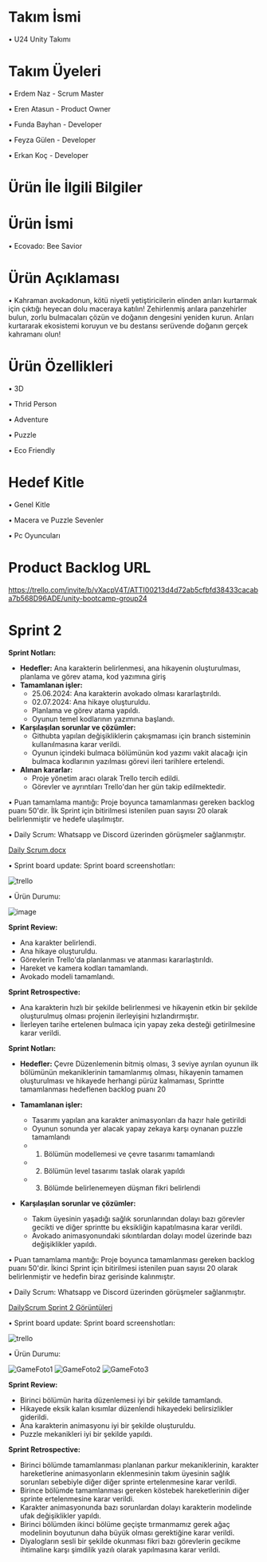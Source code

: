 # Takım İsmi

•	U24 Unity Takımı

# Takım Üyeleri

•	Erdem Naz - Scrum Master

•	Eren Atasun - Product Owner

•	Funda Bayhan - Developer

•	Feyza Gülen - Developer

•	Erkan Koç - Developer



# Ürün İle İlgili Bilgiler


# Ürün İsmi

•	Ecovado: Bee Savior


# Ürün Açıklaması

•	Kahraman avokadonun, kötü niyetli yetiştiricilerin elinden arıları kurtarmak için çıktığı heyecan dolu maceraya katılın! Zehirlenmiş arılara panzehirler bulun, zorlu bulmacaları çözün ve doğanın dengesini yeniden kurun. Arıları kurtararak ekosistemi koruyun ve bu destansı serüvende doğanın gerçek kahramanı olun!


# Ürün Özellikleri

•	3D

•	Thrid Person

•	Adventure

•	Puzzle

•	Eco Friendly


# Hedef Kitle

•	Genel Kitle

•	Macera ve Puzzle Sevenler

•	Pc Oyuncuları


# Product Backlog URL

https://trello.com/invite/b/vXacpV4T/ATTI00213d4d72ab5cfbfd38433cacaba7b568D96ADE/unity-bootcamp-group24

# Sprint 2

**Sprint Notları:**
- **Hedefler:** Ana karakterin belirlenmesi, ana hikayenin oluşturulması, planlama ve görev atama, kod yazımına giriş
- **Tamamlanan işler:**
  - 25.06.2024: Ana karakterin avokado olması kararlaştırıldı.
  - 02.07.2024: Ana hikaye oluşturuldu.
  - Planlama ve görev atama yapıldı.
  - Oyunun temel kodlarının yazımına başlandı.
- **Karşılaşılan sorunlar ve çözümler:**
  - Githubta yapılan değişikliklerin çakışmaması için branch sisteminin kullanılmasına karar verildi.
  - Oyunun içindeki bulmaca bölümünün kod yazımı vakit alacağı için bulmaca kodlarının yazılması görevi ileri tarihlere ertelendi.
- **Alınan kararlar:**
  - Proje yönetim aracı olarak Trello tercih edildi.
  - Görevler ve ayrıntıları Trello'dan her gün takip edilmektedir.

• Puan tamamlama mantığı: Proje boyunca tamamlanması gereken backlog puanı 50'dir. İlk Sprint için bitirilmesi istenilen puan sayısı 20 olarak belirlenmiştir ve hedefe ulaşılmıştır.

• Daily Scrum: Whatsapp ve Discord üzerinden görüşmeler sağlanmıştır.

[Daily Scrum.docx](https://github.com/user-attachments/files/16120185/Daily.Scrum.docx)


• Sprint board update: Sprint board screenshotları:

![trello](https://github.com/Sperist/BootcampGroup24/assets/163539999/47dc95b2-26a6-403c-a3b4-7698c2b76d7d)


• Ürün Durumu:

![image](https://github.com/Sperist/BootcampGroup24/assets/163539999/1f355961-d5f3-4608-9bb0-4002fa51d28e)

**Sprint Review:**
  - Ana karakter belirlendi.
  - Ana hikaye oluşturuldu.
  - Görevlerin Trello'da planlanması ve atanması kararlaştırıldı.
  - Hareket ve kamera kodları tamamlandı. 
  - Avokado modeli tamamlandı.

**Sprint Retrospective:**
  - Ana karakterin hızlı bir şekilde belirlenmesi ve hikayenin etkin bir şekilde oluşturulmuş olması projenin ilerleyişini hızlandırmıştır.
  - İlerleyen tarihe ertelenen bulmaca için yapay zeka desteği getirilmesine karar verildi.

**Sprint Notları:**
- **Hedefler:** Çevre Düzenlemenin bitmiş olması, 3 seviye ayrılan oyunun ilk bölümünün mekaniklerinin tamamlanmış olması, hikayenin tamamen oluşturulması ve hikayede herhangi pürüz kalmaması,
  Sprintte tamamlanması hedeflenen backlog puanı 20
- **Tamamlanan işler:**
  -	Tasarımı yapılan ana karakter animasyonları da hazır hale getirildi
  -	Oyunun sonunda yer alacak yapay zekaya karşı oynanan puzzle tamamlandı
  -	1. Bölümün modellemesi ve çevre tasarımı tamamlandı
  -	2. Bölümün level tasarımı taslak olarak yapıldı
  -	3. Bölümde belirlenemeyen düşman fikri belirlendi
       
- **Karşılaşılan sorunlar ve çözümler:**
  -	Takım üyesinin yaşadığı sağlık sorunlarından dolayı bazı görevler gecikti ve diğer sprintte bu eksikliğin kapatılmasına karar verildi.
  -	Avokado animasyonundaki sıkıntılardan dolayı model üzerinde bazı değişiklikler yapıldı.

• Puan tamamlama mantığı: Proje boyunca tamamlanması gereken backlog puanı 50'dir. İkinci Sprint için bitirilmesi istenilen puan sayısı 20 olarak belirlenmiştir ve hedefin biraz gerisinde kalınmıştır.

• Daily Scrum: Whatsapp ve Discord üzerinden görüşmeler sağlanmıştır.

[DailyScrum Sprint 2 Görüntüleri](https://github.com/user-attachments/files/16322441/DailyScrumSprint2.docx)



• Sprint board update: Sprint board screenshotları:

![trello](https://github.com/user-attachments/assets/101a8ca9-009d-42fe-ac9e-8927ef511404)



• Ürün Durumu:

![GameFoto1](https://github.com/user-attachments/assets/318c03b4-719f-4101-9e41-5e103fa2ac13)
![GameFoto2](https://github.com/user-attachments/assets/0e263fdb-2619-4c31-b66b-344726558001)
![GameFoto3](https://github.com/user-attachments/assets/9839dc0b-0d63-4c9d-be12-8abb18ba6552)


**Sprint Review:**
  -	Birinci bölümün harita düzenlemesi iyi bir şekilde tamamlandı.
  -	Hikayede eksik kalan kısımlar düzenlendi hikayedeki belirsizlikler giderildi.
  -	Ana karakterin animasyonu iyi bir şekilde oluşturuldu.
  -	Puzzle mekanikleri iyi bir şekilde yapıldı.

**Sprint Retrospective:**
  -	Birinci bölümde tamamlanması planlanan parkur mekaniklerinin, karakter hareketlerine animasyonların eklenmesinin takım üyesinin sağlık sorunları sebebiyle diğer diğer sprinte ertelenmesine karar verildi.
  - Birince bölümde tamamlanması gereken köstebek hareketlerinin diğer sprinte ertelenmesine karar verildi.
  -	Karakter animasyonunda bazı sorunlardan dolayı karakterin modelinde ufak değişiklikler yapıldı.
  -	Birinci bölümden ikinci bölüme geçişte tırmanmamız gerek ağaç modelinin boyutunun daha büyük olması gerektiğine karar verildi.
  -	Diyalogların sesli bir şekilde okunması fikri bazı görevlerin gecikme ihtimaline karşı şimdilik yazılı olarak yapılmasına karar verildi.

